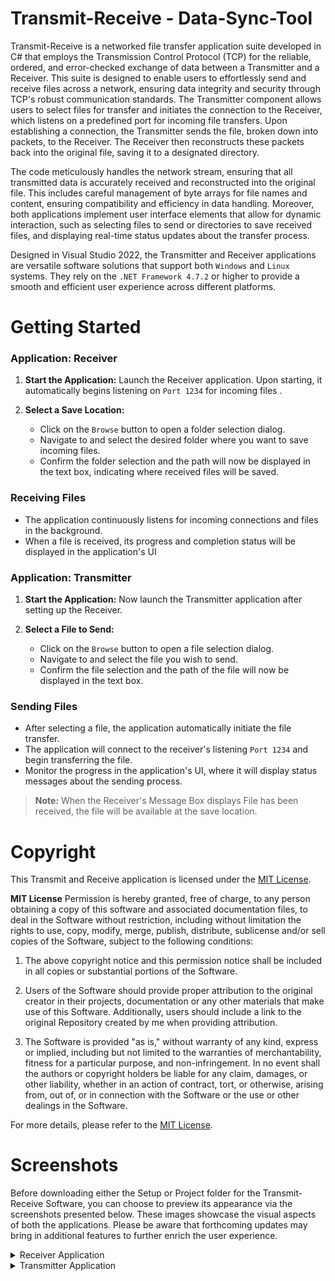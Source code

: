 # Transmit-Receive - Data-Sync-Tool

Transmit-Receive is a networked file transfer application suite developed in C# that employs the Transmission Control Protocol (TCP) for the reliable, ordered, and error-checked exchange of data between a Transmitter and a Receiver. This suite is designed to enable users to effortlessly send and receive files across a network, ensuring data integrity and security through TCP's robust communication standards. The Transmitter component allows users to select files for transfer and initiates the connection to the Receiver, which listens on a predefined port for incoming file transfers. Upon establishing a connection, the Transmitter sends the file, broken down into packets, to the Receiver. The Receiver then reconstructs these packets back into the original file, saving it to a designated directory.

The code meticulously handles the network stream, ensuring that all transmitted data is accurately received and reconstructed into the original file. This includes careful management of byte arrays for file names and content, ensuring compatibility and efficiency in data handling. Moreover, both applications implement user interface elements that allow for dynamic interaction, such as selecting files to send or directories to save received files, and displaying real-time status updates about the transfer process.

Designed in Visual Studio 2022, the Transmitter and Receiver applications are versatile software solutions that support both `Windows` and `Linux` systems. They rely on the `.NET Framework 4.7.2` or higher to provide a smooth and efficient user experience across different platforms.

# Getting Started

### Application: Receiver

1. **Start the Application:** Launch the Receiver application. Upon starting, it automatically begins listening on `Port 1234` for incoming files .

2. **Select a Save Location:**
   - Click on the `Browse` button to open a folder selection dialog.
   - Navigate to and select the desired folder where you want to save incoming files.
   - Confirm the folder selection and the path will now be displayed in the text box, indicating where received files will be saved.

### Receiving Files
- The application continuously listens for incoming connections and files in the background.
- When a file is received, its progress and completion status will be displayed in the application's UI

### Application: Transmitter

1. **Start the Application:** Now launch the Transmitter application after setting up the Receiver.

2. **Select a File to Send:**
   - Click on the `Browse` button to open a file selection dialog.
   - Navigate to and select the file you wish to send.
   - Confirm the file selection and the path of the file will now be displayed in the text box.

### Sending Files
   - After selecting a file, the application automatically initiate the file transfer.
   - The application will connect to the receiver's listening `Port 1234` and begin transferring the file.
   - Monitor the progress in the application's UI, where it will display status messages about the sending process.

> **Note:** When the Receiver's Message Box displays File has been received, the file will be available at the save location.

# Copyright

This Transmit and Receive application is licensed under the [MIT License](LICENSE).

**MIT License**
Permission is hereby granted, free of charge, to any person obtaining a copy of this software and associated documentation files, to deal in the Software without restriction, including without limitation the rights to use, copy, modify, merge, publish, distribute, sublicense and/or sell copies of the Software, subject to the following conditions:

1. The above copyright notice and this permission notice shall be included in all copies or substantial portions of the Software.

2. Users of the Software should provide proper attribution to the original creator in their projects, documentation or any other materials that make use of this Software. Additionally, users should include a link to the original Repository created by me when providing attribution.

3. The Software is provided "as is," without warranty of any kind, express or implied, including but not limited to the warranties of merchantability, fitness for a particular purpose, and non-infringement. In no event shall the authors or copyright holders be liable for any claim, damages, or other liability, whether in an action of contract, tort, or otherwise, arising from, out of, or in connection with the Software or the use or other dealings in the Software.

For more details, please refer to the [MIT License](LICENSE).

# Screenshots
Before downloading either the Setup or Project folder for the Transmit-Receive Software, you can choose to preview its appearance via the screenshots presented below. These images showcase the visual aspects of both the applications. Please be aware that forthcoming updates may bring in additional features to further enrich the user experience.

<details>
  <summary>Receiver Application</summary>
</br>
  <img src="https://github.com/BerndHagen/Transmit-Receive/raw/main/img/v1.0.0-receiver.png" width="388px">
</details>

<details>
  <summary>Transmitter Application</summary>
</br>
  <img src="https://github.com/BerndHagen/Transmit-Receive/raw/main/img/v1.0.0-transmitter.png" width="388px">
</details>
